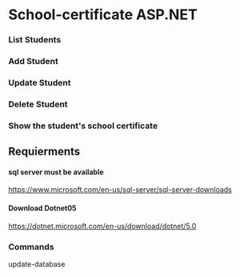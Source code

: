 # School-certificate ASP.NET 

### List Students
### Add Student
### Update Student
### Delete Student
### Show the student's school certificate


## Requierments
#### sql server must be available
https://www.microsoft.com/en-us/sql-server/sql-server-downloads
#### Download Dotnet05
https://dotnet.microsoft.com/en-us/download/dotnet/5.0

### Commands
update-database 
